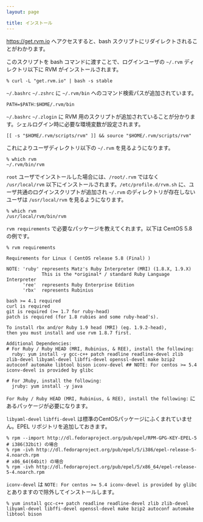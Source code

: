 ```yaml
---
layout: page

title: インストール
---
```


<https://get.rvm.io> へアクセスすると、bash スクリプトにリダイレクトされることがわかります。

このスクリプトを bash コマンドに渡すことで、ログインユーザの `~/.rvm` ディレクトリ以下に RVM がインストールされます。

    % curl -L "get.rvm.io" | bash -s stable

`~/.bashrc` `~/.zshrc` に `~/.rvm/bin` へのコマンド検索パスが追加されています。

    PATH=$PATH:$HOME/.rvm/bin

`~/.bashrc` `~/.zlogin` に RVM 用のスクリプトが追加されていることが分かります。シェルログイン時に必要な環境変数が設定されます。

    [[ -s "$HOME/.rvm/scripts/rvm" ]] && source "$HOME/.rvm/scripts/rvm"

これによりユーザディレクトリ以下の `~/.rvm` を見るようになります。

    % which rvm
    ~/.rvm/bin/rvm

`root` ユーザでインストールした場合には、`/root/.rvm` ではなく `/usr/local/rvm` 以下にインストールされます。`/etc/profile.d/rvm.sh` に、ユーザ共通のログインスクリプトが追加され `~/.rvm` のディレクトリが存在しないユーザは `/usr/local/rvm` を見るようになります。

    % which rvm
    /usr/local/rvm/bin/rvm

`rvm requirements` で必要なパッケージを教えてくれます。以下は CentOS 5.8 の例です。

    % rvm requirements

    Requirements for Linux ( CentOS release 5.8 (Final) )

    NOTE: 'ruby' represents Matz's Ruby Interpreter (MRI) (1.8.X, 1.9.X)
                 This is the *original* / standard Ruby Language Interpreter
          'ree'  represents Ruby Enterprise Edition
          'rbx'  represents Rubinius

    bash >= 4.1 required
    curl is required
    git is required (>= 1.7 for ruby-head)
    patch is required (for 1.8 rubies and some ruby-head's).

    To install rbx and/or Ruby 1.9 head (MRI) (eg. 1.9.2-head),
    then you must install and use rvm 1.8.7 first.

    Additional Dependencies:
    # For Ruby / Ruby HEAD (MRI, Rubinius, & REE), install the following:
      ruby: yum install -y gcc-c++ patch readline readline-devel zlib zlib-devel libyaml-devel libffi-devel openssl-devel make bzip2 autoconf automake libtool bison iconv-devel ## NOTE: For centos >= 5.4 iconv-devel is provided by glibc

    # For JRuby, install the following:
      jruby: yum install -y java

`For Ruby / Ruby HEAD (MRI, Rubinius, & REE), install the following:` にあるパッケージが必要になります。

`libyaml-devel` `libffi-devel` は標準のCentOSパッケージにふくまれていません。EPEL リポジトリを追加しておきます。

    % rpm --import http://dl.fedoraproject.org/pub/epel/RPM-GPG-KEY-EPEL-5
    # i386(32bit) の場合
    % rpm -ivh http://dl.fedoraproject.org/pub/epel/5/i386/epel-release-5-4.noarch.rpm
    # x86_64(64bit) の場合
    % rpm -ivh http://dl.fedoraproject.org/pub/epel/5/x86_64/epel-release-5-4.noarch.rpm

`iconv-devel` は `NOTE: For centos >= 5.4 iconv-devel is provided by glibc` とありますので除外してインストールします。

    % yum install gcc-c++ patch readline readline-devel zlib zlib-devel libyaml-devel libffi-devel openssl-devel make bzip2 autoconf automake libtool bison

